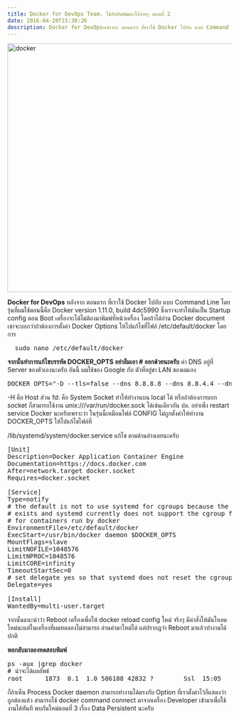```yaml
---
title: Docker for DevOps Team. ใช้กับทีมพัฒนาได้ง่ายๆ ตอนที่ 2
date: 2016-04-28T15:30:26
description: Docker for DevOpsหลังจาก ตอนแรก ที่เราใช้ Docker ไปกับ แบบ Command Line โดยรุ่นที่ผมใช้ตอนนี้คือ Docker version 1.11.0, build 4dc5990 ซึ่งเราจะทำให้มันเป็น Startup config ตอน Boot เครื่องจะได้ไม่ต้องม
---
```


<img class="alignnone size-full wp-image-630" src="http://www.greanapp.com/wp-content/uploads/2016/04/docker.png" alt="docker" width="1650" height="559" />

<strong>Docker for DevOps</strong>
หลังจาก ตอนแรก ที่เราใช้ Docker ไปกับ แบบ Command Line โดยรุ่นที่ผมใช้ตอนนี้คือ Docker version 1.11.0, build 4dc5990 ซึ่งเราจะทำให้มันเป็น Startup config ตอน Boot เครื่องจะได้ไม่ต้องมาพิมพ์ที่หน้าเครื่อง โดยถ้าได้อ่าน Docker document เขาจะบอกว่าถ้าต้องการตั้งค่า Docker Options ให้ไปแก้ไขที่ไฟล์ /etc/default/docker โดยการ
<pre class="lang:default decode:true ">  sudo nano /etc/default/docker</pre>
<strong>จากนั้นทำการแก้ไขบรรทัด DOCKER_OPTS อย่าลืมเอา # ออกด้วยนะครับ</strong>
ค่า DNS อยู่ที่ Server ของตัวเองนะครับ อันนี้ ผมใช้ของ Google กับ ตัวที่อยู่ขา LAN ของผมเอง
<pre class="lang:default decode:true">DOCKER_OPTS="-D --tls=false --dns 8.8.8.8 --dns 8.8.4.4 --dns 192.158.1.86 -H tcp://0.0.0.0:2375  -H fd://"</pre>
-H คือ Host ส่วน fd: คือ System Socket ทำให้ทำงานบน local ได้ หรือถ้าต้องการแยก socket ก็สามารถใช้งาน
unix:///var/run/docker.sock ได้เช่นเดียวกัน
ปล. อย่าเพิ่ง restart service Docker นะครับเพราะว่า ในรุ่นนี้เหมือนไฟล์ CONFIG ไม่ถูกตั้งค่าให้ทำงาน DOCKER_OPTS ให้ไปแก้ไขไฟล์ที่

/lib/systemd/system/docker.service แก้ไข ตามด้านล่างเลยนะครับ
<pre class="lang:default decode:true ">[Unit]
Description=Docker Application Container Engine
Documentation=https://docs.docker.com
After=network.target docker.socket
Requires=docker.socket

[Service]
Type=notify
# the default is not to use systemd for cgroups because the delegate issues still
# exists and systemd currently does not support the cgroup feature set required
# for containers run by docker
EnvironmentFile=/etc/default/docker
ExecStart=/usr/bin/docker daemon $DOCKER_OPTS
MountFlags=slave
LimitNOFILE=1048576
LimitNPROC=1048576
LimitCORE=infinity
TimeoutStartSec=0
# set delegate yes so that systemd does not reset the cgroups of docker containers
Delegate=yes

[Install]
WantedBy=multi-user.target
</pre>
จากนั้นแนะนำว่า Reboot เครื่องเพื่อให้ docker reload config ใหม่ จริงๆ มีคำสั่งให้มันโหลดใหม่นะแต่ในเครื่องที่ผมทดลองไม่สามารถ อ่านค่ามาใหม่ได้ แต่ปรากฏว่า Reboot มาแล้วทำงานได้ปกติ

<strong>พอกลับมาลองทดสอบพิมพ์</strong>
<pre class="lang:default decode:true ">ps -aux |grep docker
# น่าจะได้ผลลัพธ์
root      1873  0.1  1.0 586188 42832 ?        Ssl  15:05   0:01 /usr/bin/docker daemon -D --tls=false --dns 8.8.8.8 --dns 8.8.4.4 --dns 192.158.1.86 -H tcp://0.0.0.0:2375 -H fd:// 
</pre>
ก็ถ้าเห็น Process Docker daemon สามารถทำงานได้ตรงกับ Option ที่เราตั้งค่าไว้ก็แสดงว่าถูกต้องแล้ว สามารถใช้ docker command connect มาจากเครื่อง Developer เข้ามาเพื่อใช้งานได้ทันที พบกันใหม่ตอนที่ 3 เรื่อง Data Persistent นะครับ
